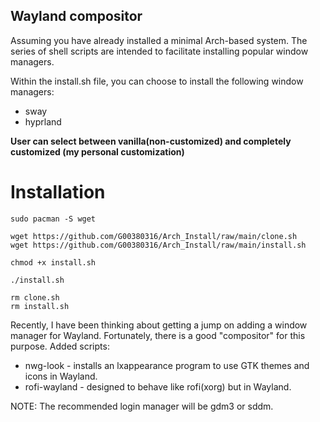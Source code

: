 ## Wayland compositor

Assuming you have already installed a minimal Arch-based system.
The series of shell scripts are intended to facilitate installing popular window managers.

Within the install.sh file, you can choose to install the following window managers:

- sway
- hyprland

**User can select between vanilla(non-customized) and completely customized (my personal customization)**

# Installation

```
sudo pacman -S wget

wget https://github.com/G00380316/Arch_Install/raw/main/clone.sh
wget https://github.com/G00380316/Arch_Install/raw/main/install.sh

chmod +x install.sh

./install.sh

rm clone.sh
rm install.sh

```

Recently, I have been thinking about getting a jump on adding a window manager for Wayland. Fortunately, there is a good "compositor" for this purpose.
Added scripts:

- nwg-look - installs an lxappearance program to use GTK themes and icons in Wayland.
- rofi-wayland - designed to behave like rofi(xorg) but in Wayland.

NOTE: The recommended login manager will be gdm3 or sddm.
